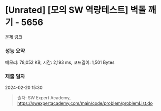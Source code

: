# [Unrated] [모의 SW 역량테스트] 벽돌 깨기 - 5656 

[문제 링크](https://swexpertacademy.com/main/code/problem/problemDetail.do?contestProbId=AWXRQm6qfL0DFAUo) 

### 성능 요약

메모리: 78,052 KB, 시간: 2,193 ms, 코드길이: 1,501 Bytes

### 제출 일자

2024-02-20 15:30



> 출처: SW Expert Academy, https://swexpertacademy.com/main/code/problem/problemList.do